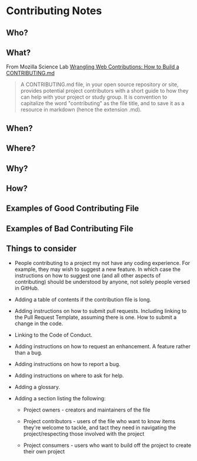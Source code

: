 # Contributing Notes

## Who?

## What?

From Mozilla Science Lab [Wrangling Web Contributions: How to Build a CONTRIBUTING.md](https://mozillascience.github.io/working-open-workshop/contributing/)

> A CONTRIBUTING.md file, in your open source repository or site, provides potential project contributors with a short guide to how they can help with your project or study group. It is convention to capitalize the word "contributing" as the file title, and to save it as a resource in markdown (hence the extension .md).

## When?

## Where?

## Why?

## How?

## Examples of Good Contributing File

## Examples of Bad Contributing File

## Things to consider

- People contributing to a project my not have any coding experience. For example, they may wish to suggest a new feature. In which case the instructions on how to suggest one (and all other aspects of contributing) should be understood by anyone, not solely people versed in GitHub.

- Adding a table of contents if the contribution file is long.

- Adding instructions on how to submit pull requests. Including linking to the Pull Request Template, assuming there is one. How to submit a change in the code.

- Linking to the Code of Conduct.

- Adding instructions on how to request an enhancement. A feature rather than a bug.

- Adding instructions on how to report a bug.

- Adding instructions on where to ask for help.

- Adding a glossary.

- Adding a section listing the following:

  - Project owners - creators and maintainers of the file

  - Project contributors - users of the file who want to know items they're welcome to tackle, and tact they need in navigating the project/respecting those involved with the project

  - Project consumers - users who want to build off the project to create their own project
